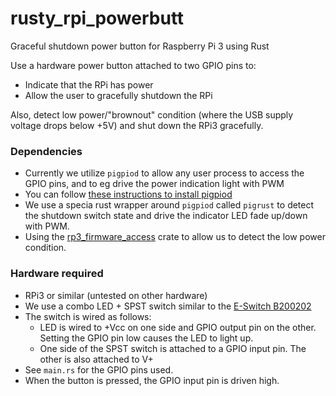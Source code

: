 # rusty_rpi_powerbutt
Graceful shutdown power button for Raspberry Pi 3 using Rust

Use a hardware power button attached to two GPIO pins to:
- Indicate that the RPi has power
- Allow the user to gracefully shutdown the RPi

Also, detect low power/"brownout" condition (where the USB supply voltage drops below +5V)
and shut down the RPi3 gracefully.

### Dependencies
- Currently we utilize `pigpiod` to allow any user process to access the GPIO pins, and to eg drive the power indication light with PWM 
- You can follow [these instructions to install pigpiod](https://gist.github.com/tstellanova/8b1fb350a148eace6541b5fbd2c021ca)
- We use a specia rust wrapper around `pigpiod` called `pigrust` to detect the shutdown switch state and drive the indicator LED fade up/down with PWM.
- Using the [rp3_firmware_access](https://github.com/tstellanova/rpi3_firmware_access) crate to allow us to detect the low power condition.
 
### Hardware required
- RPi3 or similar (untested on other hardware) 
- We use a combo LED + SPST switch similar to the [E-Switch B200202](http://spec_sheets.e-switch.com/specs/B200202.pdf)
- The switch is wired as follows:
  - LED is wired to +Vcc on one side and GPIO output pin on the other. Setting the GPIO pin low causes the LED to light up.
  - One side of the SPST switch is attached to a GPIO input pin. The other is also attached to V+ 
- See `main.rs` for the GPIO pins used.
- When the button is pressed, the GPIO input pin is driven high.

 
